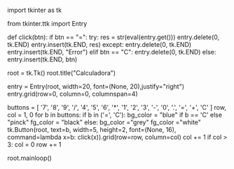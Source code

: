 import tkinter as tk

from tkinter.ttk import Entry

def click(btn):
    if btn == "=":
        try:
            res = str(eval(entry.get())) 
            entry.delete(0, tk.END) 
            entry.insert(tk.END, res) 
        except:
            entry.delete(0, tk.END)
            entry.insert(tk.END, "Error")
    elif btn == "C":
        entry.delete(0, tk.END)
    else:    
        entry.insert(tk.END, btn)

root = tk.Tk()
root.title("Calculadora")

entry = Entry(root, width=20, font=(None, 20),justify="right")
entry.grid(row=0, column=0, columnspan=4)

buttons = [
    '7', '8', '9', '/',
    '4', '5', '6', '*',
    '1', '2', '3', '-',
    '0', '.', '=', '+',
    'C'
]
row, col = 1, 0
for b in buttons:
    if b in ('=', 'C'):
        bg_color = "blue" if b == 'C' else "pinck"
        fg_color = "black"
    else:
        bg_color ="grey"
        fg_color ="white"     
    tk.Button(root, text=b, width=5, height=2, font=(None, 16),
              command=lambda x=b: click(x)).grid(row=row, column=col)
    col += 1
    if col > 3:
        col = 0
        row += 1

root.mainloop()



